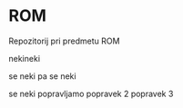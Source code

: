 # ROM
Repozitorij pri predmetu ROM

nekineki

se neki
pa se neki


se neki popravljamo
popravek 2
popravek 3
